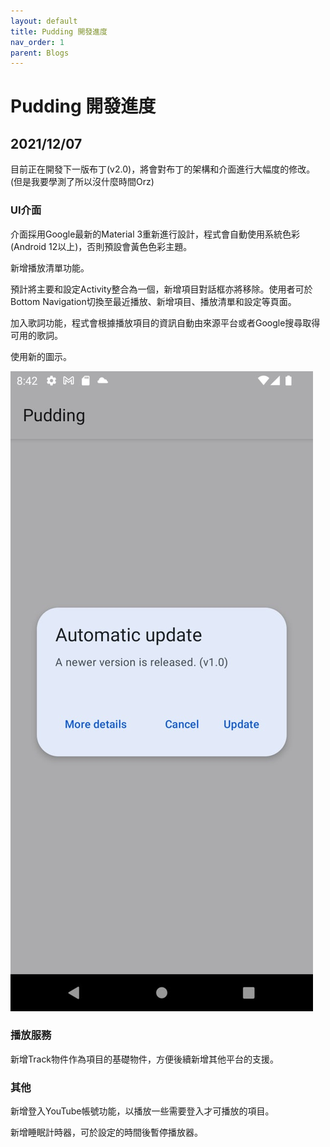 ```yaml
---
layout: default
title: Pudding 開發進度
nav_order: 1
parent: Blogs
---
```

# Pudding 開發進度

## 2021/12/07

目前正在開發下一版布丁(v2.0)，將會對布丁的架構和介面進行大幅度的修改。(但是我要學測了所以沒什麼時間Orz)

### UI介面

介面採用Google最新的Material 3重新進行設計，程式會自動使用系統色彩(Android 12以上)，否則預設會黃色色彩主題。

新增播放清單功能。

預計將主要和設定Activity整合為一個，新增項目對話框亦將移除。使用者可於Bottom Navigation切換至最近播放、新增項目、播放清單和設定等頁面。

加入歌詞功能，程式會根據播放項目的資訊自動由來源平台或者Google搜尋取得可用的歌詞。

使用新的圖示。

![Dialog screenshot](20211207-pudding-1.jpg "Material 3對話框")

### 播放服務

新增Track物件作為項目的基礎物件，方便後續新增其他平台的支援。

### 其他

新增登入YouTube帳號功能，以播放一些需要登入才可播放的項目。

新增睡眠計時器，可於設定的時間後暫停播放器。
